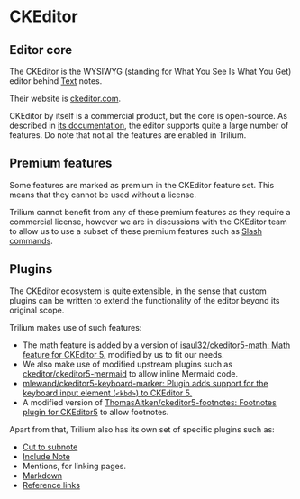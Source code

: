 # CKEditor
## Editor core

The CKEditor is the WYSIWYG (standing for What You See Is What You Get) editor behind [Text](../../Note%20Types/Text.md) notes.

Their website is [ckeditor.com](https://ckeditor.com/).

CKEditor by itself is a commercial product, but the core is open-source. As described in [its documentation](https://ckeditor.com/docs/ckeditor5/latest/features/index.html), the editor supports quite a large number of features. Do note that not all the features are enabled in Trilium.

## Premium features

Some features are marked as premium in the CKEditor feature set. This means that they cannot be used without a license.

Trilium cannot benefit from any of these premium features as they require a commercial license, however we are in discussions with the CKEditor team to allow us to use a subset of these premium features such as [Slash commands](https://ckeditor.com/docs/ckeditor5/latest/features/slash-commands.html).

## Plugins

The CKEditor ecosystem is quite extensible, in the sense that custom plugins can be written to extend the functionality of the editor beyond its original scope.

Trilium makes use of such features:

*   The math feature is added by a version of [isaul32/ckeditor5-math: Math feature for CKEditor 5.](https://github.com/isaul32/ckeditor5-math) modified by us to fit our needs.
*   We also make use of modified upstream plugins such as [ckeditor/ckeditor5-mermaid](https://github.com/ckeditor/ckeditor5-mermaid) to allow inline Mermaid code.
*   [mlewand/ckeditor5-keyboard-marker: Plugin adds support for the keyboard input element (`<kbd>`) to CKEditor 5.](https://github.com/mlewand/ckeditor5-keyboard-marker)
*   A modified version of [ThomasAitken/ckeditor5-footnotes: Footnotes plugin for CKEditor5](https://github.com/ThomasAitken/ckeditor5-footnotes) to allow footnotes.

Apart from that, Trilium also has its own set of specific plugins such as:

*   <a class="reference-link" href="../../Note%20Types/Text/Cut%20to%20subnote.md">Cut to subnote</a>
*   <a class="reference-link" href="../../Note%20Types/Text/Include%20Note.md">Include Note</a>
*   Mentions, for linking pages.
*   <a class="reference-link" href="../../Basic%20Concepts%20and%20Features/Import%20%26%20Export/Markdown.md">Markdown</a>
*   [Reference links](../../Note%20Types/Text/Links.md)